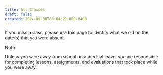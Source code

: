 ```yaml
---
title: All Classes
draft: false
created: 2024-09-06T08:04:29.000-0400
---
```

If you miss a class, please use this page to identify what we did on the date(s) that you were absent.

> [!NOTE]
> 
> Unless you were away from school on a medical leave, you are responsible for completing lessons, assignments, and evaluations that took place while you were away.